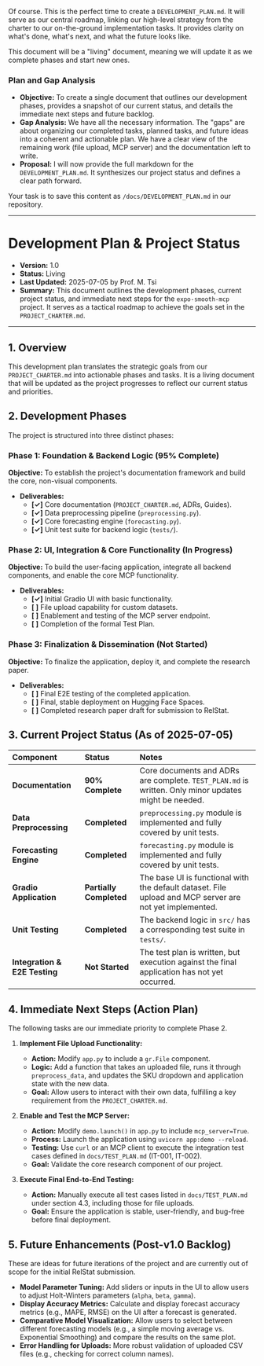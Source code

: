 Of course. This is the perfect time to create a `DEVELOPMENT_PLAN.md`. It will serve as our central roadmap, linking our high-level strategy from the charter to our on-the-ground implementation tasks. It provides clarity on what's done, what's next, and what the future looks like.

This document will be a "living" document, meaning we will update it as we complete phases and start new ones.

### **Plan and Gap Analysis**

*   **Objective:** To create a single document that outlines our development phases, provides a snapshot of our current status, and details the immediate next steps and future backlog.
*   **Gap Analysis:** We have all the necessary information. The "gaps" are about organizing our completed tasks, planned tasks, and future ideas into a coherent and actionable plan. We have a clear view of the remaining work (file upload, MCP server) and the documentation left to write.
*   **Proposal:** I will now provide the full markdown for the `DEVELOPMENT_PLAN.md`. It synthesizes our project status and defines a clear path forward.

Your task is to save this content as `/docs/DEVELOPMENT_PLAN.md` in our repository.

---

# Development Plan & Project Status

- **Version:** 1.0
- **Status:** Living
- **Last Updated:** 2025-07-05 by Prof. M. Tsi
- **Summary:** This document outlines the development phases, current project status, and immediate next steps for the `expo-smooth-mcp` project. It serves as a tactical roadmap to achieve the goals set in the `PROJECT_CHARTER.md`.

---

## 1. Overview

This development plan translates the strategic goals from our `PROJECT_CHARTER.md` into actionable phases and tasks. It is a living document that will be updated as the project progresses to reflect our current status and priorities.

## 2. Development Phases

The project is structured into three distinct phases:

### Phase 1: Foundation & Backend Logic (95% Complete)
**Objective:** To establish the project's documentation framework and build the core, non-visual components.
*   **Deliverables:**
    *   **[✓]** Core documentation (`PROJECT_CHARTER.md`, ADRs, Guides).
    *   **[✓]** Data preprocessing pipeline (`preprocessing.py`).
    *   **[✓]** Core forecasting engine (`forecasting.py`).
    *   **[✓]** Unit test suite for backend logic (`tests/`).

### Phase 2: UI, Integration & Core Functionality (In Progress)
**Objective:** To build the user-facing application, integrate all backend components, and enable the core MCP functionality.
*   **Deliverables:**
    *   **[✓]** Initial Gradio UI with basic functionality.
    *   **[ ]** File upload capability for custom datasets.
    *   **[ ]** Enablement and testing of the MCP server endpoint.
    *   **[ ]** Completion of the formal Test Plan.

### Phase 3: Finalization & Dissemination (Not Started)
**Objective:** To finalize the application, deploy it, and complete the research paper.
*   **Deliverables:**
    *   **[ ]** Final E2E testing of the completed application.
    *   **[ ]** Final, stable deployment on Hugging Face Spaces.
    *   **[ ]** Completed research paper draft for submission to RelStat.

## 3. Current Project Status (As of 2025-07-05)

| Component | Status | Notes |
| :--- | :--- | :--- |
| **Documentation** | **90% Complete** | Core documents and ADRs are complete. `TEST_PLAN.md` is written. Only minor updates might be needed. |
| **Data Preprocessing** | **Completed** | `preprocessing.py` module is implemented and fully covered by unit tests. |
| **Forecasting Engine** | **Completed** | `forecasting.py` module is implemented and fully covered by unit tests. |
| **Gradio Application** | **Partially Completed** | The base UI is functional with the default dataset. File upload and MCP server are not yet implemented. |
| **Unit Testing** | **Completed** | The backend logic in `src/` has a corresponding test suite in `tests/`. |
| **Integration & E2E Testing** | **Not Started** | The test plan is written, but execution against the final application has not yet occurred. |

## 4. Immediate Next Steps (Action Plan)

The following tasks are our immediate priority to complete Phase 2.

1.  **Implement File Upload Functionality:**
    *   **Action:** Modify `app.py` to include a `gr.File` component.
    *   **Logic:** Add a function that takes an uploaded file, runs it through `preprocess_data`, and updates the SKU dropdown and application state with the new data.
    *   **Goal:** Allow users to interact with their own data, fulfilling a key requirement from the `PROJECT_CHARTER.md`.

2.  **Enable and Test the MCP Server:**
    *   **Action:** Modify `demo.launch()` in `app.py` to include `mcp_server=True`.
    *   **Process:** Launch the application using `uvicorn app:demo --reload`.
    *   **Testing:** Use `curl` or an MCP client to execute the integration test cases defined in `docs/TEST_PLAN.md` (IT-001, IT-002).
    *   **Goal:** Validate the core research component of our project.

3.  **Execute Final End-to-End Testing:**
    *   **Action:** Manually execute all test cases listed in `docs/TEST_PLAN.md` under section 4.3, including those for file uploads.
    *   **Goal:** Ensure the application is stable, user-friendly, and bug-free before final deployment.

## 5. Future Enhancements (Post-v1.0 Backlog)

These are ideas for future iterations of the project and are currently out of scope for the initial RelStat submission.

*   **Model Parameter Tuning:** Add sliders or inputs in the UI to allow users to adjust Holt-Winters parameters (`alpha`, `beta`, `gamma`).
*   **Display Accuracy Metrics:** Calculate and display forecast accuracy metrics (e.g., MAPE, RMSE) on the UI after a forecast is generated.
*   **Comparative Model Visualization:** Allow users to select between different forecasting models (e.g., a simple moving average vs. Exponential Smoothing) and compare the results on the same plot.
*   **Error Handling for Uploads:** More robust validation of uploaded CSV files (e.g., checking for correct column names).